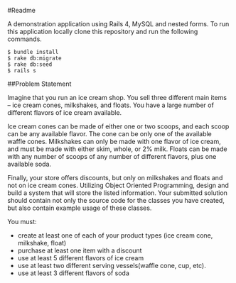 #Readme

A demonstration application using Rails 4, MySQL and nested forms. To run this application locally clone this repository and run the following commands.
  
    $ bundle install
    $ rake db:migrate
    $ rake db:seed
    $ rails s

##Problem Statement

Imagine that you run an ice cream shop. You sell three different main items – ice cream cones, milkshakes, and floats. You have a large number of different flavors of ice cream available.


Ice cream cones can be made of either one or two scoops, and each scoop can be any available flavor. The cone can be only one of the available waffle cones. Milkshakes can only be made with one flavor of ice cream, and must be made with either skim, whole, or 2% milk. Floats can be made with any number of scoops of any number of different flavors, plus one available soda.

Finally, your store offers discounts, but only on milkshakes and floats and not on ice cream cones. Utilizing Object Oriented Programming, design and build a system that will store the listed information. Your submitted solution should contain not only the source code for the classes you have created, but also contain example usage of these classes.

You must:

* create at least one of each of your product types (ice cream cone, milkshake, float)
* purchase at least one item with a discount
* use at least 5 different flavors of ice cream
* use at least two different serving vessels(waffle cone, cup, etc).
* use at least 3 different flavors of soda
